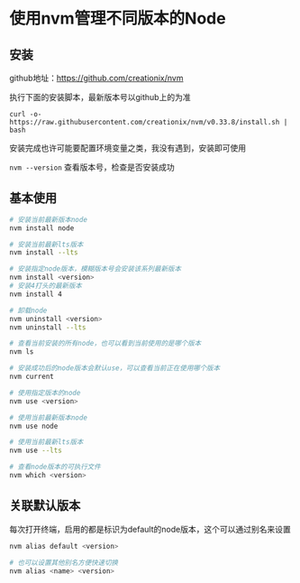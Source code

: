 # 使用nvm管理不同版本的Node

## 安装

github地址：https://github.com/creationix/nvm

执行下面的安装脚本，最新版本号以github上的为准

```curl -o- https://raw.githubusercontent.com/creationix/nvm/v0.33.8/install.sh | bash```

安装完成也许可能要配置环境变量之类，我没有遇到，安装即可使用

`nvm --version` 查看版本号，检查是否安装成功

## 基本使用

```bash
# 安装当前最新版本node
nvm install node

# 安装当前最新lts版本
nvm install --lts

# 安装指定node版本，模糊版本号会安装该系列最新版本
nvm install <version>
# 安装4打头的最新版本
nvm install 4

# 卸载node
nvm uninstall <version>
nvm uninstall --lts

# 查看当前安装的所有node，也可以看到当前使用的是哪个版本
nvm ls

# 安装成功后的node版本会默认use，可以查看当前正在使用哪个版本
nvm current

# 使用指定版本的node
nvm use <version>

# 使用当前最新版本node
nvm use node

# 使用当前最新lts版本
nvm use --lts

# 查看node版本的可执行文件
nvm which <version>
```

## 关联默认版本

每次打开终端，启用的都是标识为default的node版本，这个可以通过别名来设置

```bash
nvm alias default <version>

# 也可以设置其他别名方便快速切换
nvm alias <name> <version>
```